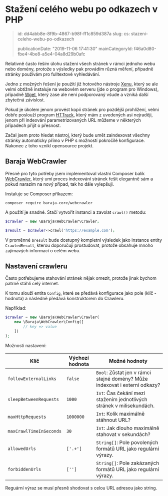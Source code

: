 Stažení celého webu po odkazech v PHP
=====================================

> id: dd4abb8e-8f9b-4867-b98f-ff1c859d387a
> slug:
> 	cs: stazeni-celeho-webu-po-odkazech
> 
> publicationDate: "2019-11-06 17:41:30"
> mainCategoryId: f46a0d80-fbe4-4be8-a5e4-04a8d29b0afc

Relativně často řeším úlohu stažení všech stránek v rámci jednoho webu nebo domény, protože s výsledky pak provádím různá měření, případně stránky používám pro fulltextové vyhledávání.

Jedno z možných řešení je použití již hotového nástroje [Xenu](http://home.snafu.de/tilman/xenulink.html), který se ale velmi obtížně instaluje na webovém serveru (jde o program pro Windows), případně [Wget](https://www.gnu.org/software/wget/), který zase ale není podporovaný všude a vzniká další zbytečná závislost.

Pokud je úkolem jenom provést kopii stránek pro pozdější prohlížení, velmi dobře poslouží program [HTTrack](https://www.httrack.com/), který mám z uvedených asi nejraději, jenom při indeování parametrizovaných URL můžeme v některých případech přijít o přesnost.

Začal jsem proto hledat nástroj, který bude umět zaindexovat všechny stránky automaticky přímo v PHP s možností pokročilé konfigurace. Nakonec z toho vznikl opensource projekt.

Baraja WebCrawler
-----------------

Přesně pro tyto potřeby jsem implementoval vlastní Composer balík [WebCrawler](https://github.com/baraja-core/webcrawler), který umí proces indexování stránek řešit elegantně sám a pokud narazím na nový případ, tak ho dále vylepšuji.

Instaluje se Composer příkazem:

```shell
composer require baraja-core/webcrawler
```

A použití je snadné. Stačí vytvořit instanci a zavolat `crawl()` metodu:

```php
$crawler = new \Baraja\WebCrawler\Crawler;

$result = $crawler->crawl('https://example.com');
```

V proměnné `$result` bude dostupný kompletní výsledek jako instance entity `CrawledResult`, kterou doporučuji prostudovat, protože obsahuje mnoho zajímavých informací o celém webu.

Nastavení crawleru
------------------

Často potřebujeme stahování stránek nějak omezit, protože jinak bychom patrně stáhli celý internet.

K tomu slouží entita `Config`, které se předává konfigurace jako pole (klíč - hodnota) a následně předává konstruktorem do Crawleru.

Například:

```php
$crawler = new \Baraja\WebCrawler\Crawler(
    new \Baraja\WebCrawler\Config([
        // key => value
    ])
);
```

Možnosti nastavení:

| Klíč                    | Výchozí hodnota | Možné hodnoty |
|-------------------------|---------------|-----------------|
| `followExternalLinks`   | `false`       | `Bool`: Zůstat jen v rámci stejné domény? Může indexovat i externí odkazy? |
| `sleepBetweenRequests`  | `1000`        | `Int`: Čas čekání mezi stažením jednotlivých stránek v milisekundách. |
| `maxHttpRequests`       | `1000000`     | `Int`: Kolik maximálně stáhnout URL? |
| `maxCrawlTimeInSeconds` | `30`          | `Int`: Jak dlouho maximálně stahovat v sekundách? |
| `allowedUrls`           | `['.+']`      | `String[]`: Pole povolených formátů URL jako regulární výrazy. |
| `forbiddenUrls`         | `['']`        | `String[]`: Pole zakázaných formátů URL jako regulární výrazy. |

Reguární výraz se musí přesně shodovat s celou URL adresou jako string.
